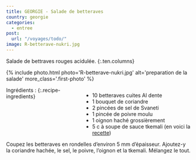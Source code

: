 ```yaml
---
title: GEORGIE - Salade de betteraves
country: georgie
categories:
  - entree
post:
  url: "/voyages/todo/"
image: R-betterave-nukri.jpg
---
```


Salade de bettraves rouges acidulée.
{:.ten.columns}

<!--fin extrait-->

{% include photo.html photo='R-betterave-nukri.jpg' alt='preparation de la salade' more_class='.first-photo' %}

<div class="four columns" markdown="1">
Ingrédients :
{:.recipe-ingredients}

- 10 betteraves cuites Al dente
- 1 bouquet de coriandre
- 2 pincées de sel de Svaneti
- 1 pincée de poivre moulu
- 1 oignon haché grossièrement
- 5 c à soupe de sauce tkemali (en voici la [recette](/recettes/georgie-sauce-tkemali))
</div>

<div class="ten columns" markdown="1">
Coupez les betteraves en rondelles d’environ 5 mm d’épaisseur. Ajoutez-y la coriandre hachée, le sel, le poivre, l’oignon et la tkemali. Mélangez le tout.
</div>
